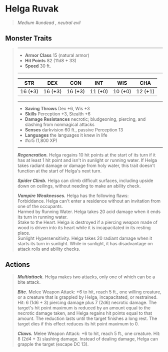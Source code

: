 # Helga Ruvak
>*Medium #undead , neutral evil*
## Monster Traits
>___
>- **Armor Class** 15 (natural armor)
>- **Hit Points** 82 (11d8 + 33)
>- **Speed** 30 ft.
>___
>|STR|DEX|CON|INT|WIS|CHA|
>|:---:|:---:|:---:|:---:|:---:|:---:|
>|16 (+3)|16 (+3)|16 (+3)|11 (+0)|10 (+0)|12 (+1)|
>___
>- **Saving Throws** Dex +6, Wis +3
>- **Skills** Perception +3, Stealth +6
>- **Damage Resistances** necrotic; bludgeoning, piercing, and slashing from nonmagical attacks
>- **Senses** darkvision 60 ft., passive Perception 13
>- **Languages** the languages it knew in life
>- #cr5 (1,800 XP)
>___
>***Regeneration.*** Helga regains 10 hit points at the start of its turn if it has at least 1 hit point and isn't in sunlight or running water. If Helga takes radiant damage or damage from holy water, this trait doesn't function at the start of Helga's next turn.  
>
>***Spider Climb.*** Helga can climb difficult surfaces, including upside down on ceilings, without needing to make an ability check.  
>
>***Vampire Weaknesses.*** Helga has the following flaws:  
>Forbiddance. Helga can't enter a residence without an invitation from one of the occupants.  
>Harmed by Running Water. Helga takes 20 acid damage when it ends its turn in running water.  
>Stake to the Heart. Helga is destroyed if a piercing weapon made of wood is driven into its heart while it is incapacitated in its resting place.  
>Sunlight Hypersensitivity. Helga takes 20 radiant damage when it starts its turn in sunlight. While in sunlight, it has disadvantage on attack rolls and ability checks.  
>
## Actions
>***Multiattack.*** Helga makes two attacks, only one of which can be a bite attack.  
>
>***Bite.*** Melee Weapon Attack: +6 to hit, reach 5 ft., one willing creature, or a creature that is grappled by Helga, incapacitated, or restrained. Hit: 6 (1d6 + 3) piercing damage plus 7 (2d6) necrotic damage. The target's hit point maximum is reduced by an amount equal to the necrotic damage taken, and Helga regains hit points equal to that amount. The reduction lasts until the target finishes a long rest. The target dies if this effect reduces its hit point maximum to 0.  
>
>***Claws.*** Melee Weapon Attack: +6 to hit, reach 5 ft., one creature. Hit: 8 (2d4 + 3) slashing damage. Instead of dealing damage, Helga can grapple the target (escape DC 13).